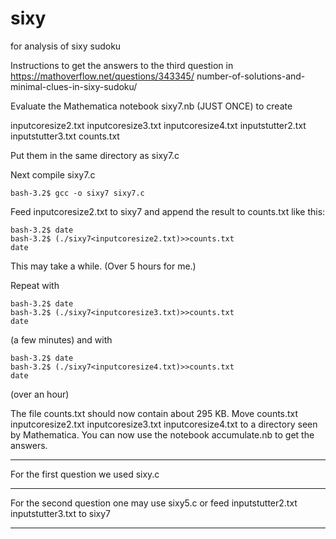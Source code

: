 # sixy
for analysis of sixy sudoku

Instructions to get the answers to the third question in
https://mathoverflow.net/questions/343345/
number-of-solutions-and-minimal-clues-in-sixy-sudoku/

Evaluate the Mathematica notebook 
	sixy7.nb 
(JUST ONCE) to create

inputcoresize2.txt
inputcoresize3.txt
inputcoresize4.txt
inputstutter2.txt
inputstutter3.txt
counts.txt

Put them in the same directory as sixy7.c

Next compile sixy7.c

	bash-3.2$ gcc -o sixy7 sixy7.c

Feed inputcoresize2.txt to sixy7 and append the result to counts.txt like this:

	bash-3.2$ date
	bash-3.2$ (./sixy7<inputcoresize2.txt)>>counts.txt
	date

This may take a while. (Over 5 hours for me.)
	
Repeat with

	bash-3.2$ date
	bash-3.2$ (./sixy7<inputcoresize3.txt)>>counts.txt
	date

(a few minutes)	and with

	bash-3.2$ date
	bash-3.2$ (./sixy7<inputcoresize4.txt)>>counts.txt
	date

(over an hour)

The file counts.txt should now contain about 295 KB.
Move counts.txt inputcoresize2.txt inputcoresize3.txt inputcoresize4.txt
to a directory seen by Mathematica.
You can now use the notebook
	accumulate.nb
to get the answers.

_________________________

For the first question we used sixy.c

________________________

For the second question one may use sixy5.c or feed
	inputstutter2.txt
	inputstutter3.txt
to sixy7 

__________________________    


